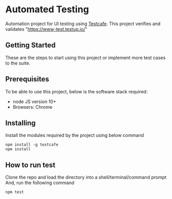 # Automated Testing

Automation project for UI testing using [Testcafe](https://devexpress.github.io/testcafe/documentation/getting-started/).
This project verifies and validates "https://www-test.testup.io/"

## Getting Started

These are the steps to start using this project or implement more test cases to the suite.

## Prerequisites

To be able to use this project, below is the software stack required:
- node JS version 10+
- Browsers: Chrome

## Installing
Install the modules required by the project using below command

```
npm install -g testcafe
npm install
```

## How to run test
Clone the repo and load the directory into a shell/terminal/command prompt
And, run the following command

```
npm test
```

